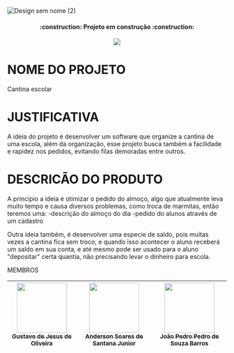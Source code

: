 ![Design sem nome (2)](https://user-images.githubusercontent.com/89814011/171967015-2b2354d1-42a6-459e-a1af-e2bf67f66b84.gif)

<h4 align="center"> 
    :construction:  Projeto em construção  :construction:
</h4>

<p align="center">
<img src="http://img.shields.io/static/v1?label=STATUS&message=EM%20DESENVOLVIMENTO&color=GREEN&style=for-the-badge"/>
</p>

# NOME DO PROJETO

Cantina escolar

# JUSTIFICATIVA

A ideia do projeto é desenvolver um software que organize a cantina de uma escola, além da organização, esse projeto busca também a facilidade e rapidez nos pedidos, 
evitando filas demoradas entre outros.

# DESCRICÃO DO PRODUTO

A principio a ideia é otimizar o pedido do almoço, algo que atualmente leva muito tempo e causa diversos problemas, como troca de marmitas, então teremos uma:
-descrição do almoço do dia
-pedido do alunos através de um cadastro

Outra ideia também, é desenvolver uma especie de saldo, pois muitas vezes a cantina fica sem troco, e quando isso acontecer o aluno receberá um saldo em sua conta, 
e até mesmo pode ser usado para o aluno "depositar" certa quantia, não precisando levar o dinheiro para escola.

MEMBROS


| [<img src="https://avatars.githubusercontent.com/u/89814011?v=4" width=115><br><sub>Gustavo de Jesus de Oliveira</sub>](https://github.com/Gusstavolo) |  [<img src="https://avatars.githubusercontent.com/u/88636005?v=4" width=115><br><sub>Anderson Soares de Santana Junior</sub>](https://github.com/Anderson-Soaress) |  [<img src="https://avatars.githubusercontent.com/u/102067918?v=4" width=115><br><sub>João Pedro Pedro de Souza Barros</sub>](https://github.com/joaopedro85) |
| :---: | :---: | :---: |


